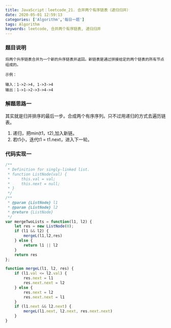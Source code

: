 ```yaml
---
title: JavaScript：leetcode_21. 合并两个有序链表（递归归并）
date: 2020-05-01 12:59:13
categories: ['Algorithm','每日一题']
tags: Algorithm
keywords: leetcode, 合并两个有序链表, 递归归并
---
```

### 题目说明
```
将两个升序链表合并为一个新的升序链表并返回。新链表是通过拼接给定的两个链表的所有节点组成的。 

示例：

输入：1->2->4, 1->3->4
输出：1->1->2->3->4->4

```

### 解题思路一
其实就是归并排序的最后一步。合成两个有序序列。只不过用递归的方式去遍历链表。
1. 递归，把min(t1，t2),加入新链。
2. 若t1小，迭代t1 = t1.next，进入下一轮。
### 代码实现一
```javascript
/**
 * Definition for singly-linked list.
 * function ListNode(val) {
 *     this.val = val;
 *     this.next = null;
 * }
 */
/**
 * @param {ListNode} l1
 * @param {ListNode} l2
 * @return {ListNode}
 */
var mergeTwoLists = function(l1, l2) {
    let res = new ListNode(0);
    if (l1 && l2) {
        mergeL(l1,l2,res)
    } else {
        return l1 || l2
    }
    return res
};

function mergeL(l1, l2, res) {
    if (l1.val <= l2.val) {
        res.next = l1
        res.next.next = l2
    } else {
        res.next = l2
        res.next.next = l1
    }
    if (l1.next && l2.next) {
        mergeL(l1.next, l2.next, res.next.next)
    }
}
```


